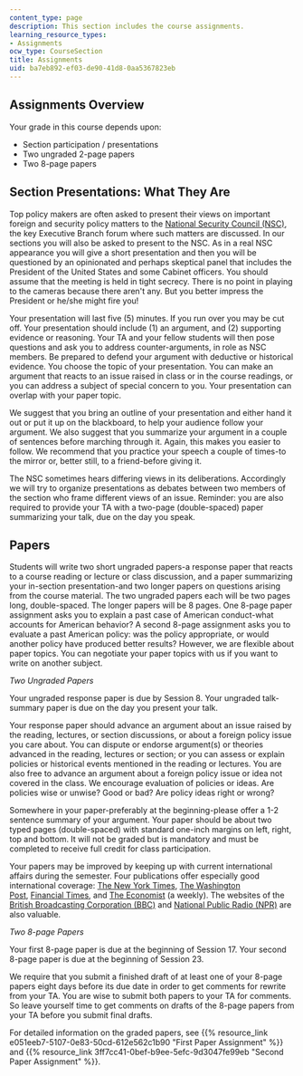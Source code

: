 ```yaml
---
content_type: page
description: This section includes the course assignments.
learning_resource_types:
- Assignments
ocw_type: CourseSection
title: Assignments
uid: ba7eb892-ef03-de90-41d8-0aa5367823eb
---
```


Assignments Overview
--------------------

Your grade in this course depends upon:

*   Section participation / presentations
*   Two ungraded 2-page papers
*   Two 8-page papers

Section Presentations: What They Are
------------------------------------

Top policy makers are often asked to present their views on important foreign and security policy matters to the [National Security Council (NSC)](https://www.whitehouse.gov/nsc/), the key Executive Branch forum where such matters are discussed. In our sections you will also be asked to present to the NSC. As in a real NSC appearance you will give a short presentation and then you will be questioned by an opinionated and perhaps skeptical panel that includes the President of the United States and some Cabinet officers. You should assume that the meeting is held in tight secrecy. There is no point in playing to the cameras because there aren't any. But you better impress the President or he/she might fire you!

Your presentation will last five (5) minutes. If you run over you may be cut off. Your presentation should include (1) an argument, and (2) supporting evidence or reasoning. Your TA and your fellow students will then pose questions and ask you to address counter-arguments, in role as NSC members. Be prepared to defend your argument with deductive or historical evidence. You choose the topic of your presentation. You can make an argument that reacts to an issue raised in class or in the course readings, or you can address a subject of special concern to you. Your presentation can overlap with your paper topic.

We suggest that you bring an outline of your presentation and either hand it out or put it up on the blackboard, to help your audience follow your argument. We also suggest that you summarize your argument in a couple of sentences before marching through it. Again, this makes you easier to follow. We recommend that you practice your speech a couple of times-to the mirror or, better still, to a friend-before giving it.

The NSC sometimes hears differing views in its deliberations. Accordingly we will try to organize presentations as debates between two members of the section who frame different views of an issue. Reminder: you are also required to provide your TA with a two-page (double-spaced) paper summarizing your talk, due on the day you speak.

Papers
------

Students will write two short ungraded papers-a response paper that reacts to a course reading or lecture or class discussion, and a paper summarizing your in-section presentation-and two longer papers on questions arising from the course material. The two ungraded papers each will be two pages long, double-spaced. The longer papers will be 8 pages. One 8-page paper assignment asks you to explain a past case of American conduct-what accounts for American behavior? A second 8-page assignment asks you to evaluate a past American policy: was the policy appropriate, or would another policy have produced better results? However, we are flexible about paper topics. You can negotiate your paper topics with us if you want to write on another subject.

_Two Ungraded Papers_

Your ungraded response paper is due by Session 8. Your ungraded talk-summary paper is due on the day you present your talk. 

Your response paper should advance an argument about an issue raised by the reading, lectures, or section discussions, or about a foreign policy issue you care about. You can dispute or endorse argument(s) or theories advanced in the reading, lectures or section; or you can assess or explain policies or historical events mentioned in the reading or lectures. You are also free to advance an argument about a foreign policy issue or idea not covered in the class. We encourage evaluation of policies or ideas. Are policies wise or unwise? Good or bad? Are policy ideas right or wrong?

Somewhere in your paper-preferably at the beginning-please offer a 1-2 sentence summary of your argument. Your paper should be about two typed pages (double-spaced) with standard one-inch margins on left, right, top and bottom. It will not be graded but is mandatory and must be completed to receive full credit for class participation.

Your papers may be improved by keeping up with current international affairs during the semester. Four publications offer especially good international coverage: [The New York Times](https://www.nytimes.com/), [The Washington Post](https://www.washingtonpost.com/), [Financial Times](https://www.ft.com/), and [The Economist](https://www.economist.com/) (a weekly). The websites of the [British Broadcasting Corporation (BBC)](http://www.bbc.com/) and [National Public Radio (NPR)](https://www.npr.org/) are also valuable.

_Two 8-page Papers_

Your first 8-page paper is due at the beginning of Session 17. Your second 8-page paper is due at the beginning of Session 23.

We require that you submit a finished draft of at least one of your 8-page papers eight days before its due date in order to get comments for rewrite from your TA. You are wise to submit both papers to your TA for comments. So leave yourself time to get comments on drafts of the 8-page papers from your TA before you submit final drafts.

For detailed information on the graded papers, see {{% resource_link e051eeb7-5107-0e83-50cd-612e562c1b90 "First Paper Assignment" %}} and {{% resource_link 3ff7cc41-0bef-b9ee-5efc-9d3047fe99eb "Second Paper Assignment" %}}.